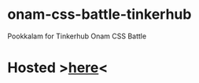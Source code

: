 # onam-css-battle-tinkerhub
Pookkalam for Tinkerhub Onam CSS Battle

# Hosted >[here](https://jessmathews.github.io/onam-css-battle-tinkerhub/)<
